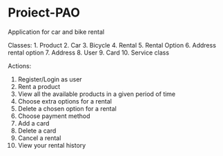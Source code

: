 # Proiect-PAO
 
Application for car and bike rental



Classes: 
    1. Product
       2. Car
       3. Bicycle
    4. Rental
    5. Rental Option
       6. Address rental option
    7. Address
    8. User
    9. Card
    10. Service class


Actions:
1. Register/Login as user
2. Rent a product
3. View all the available products in a given period of time
4. Choose extra options for a rental
5. Delete a chosen option for a rental
6. Choose payment method
7. Add a card
8. Delete a card
9. Cancel a rental
10. View your rental history




